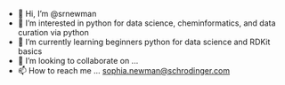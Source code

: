 - 👋 Hi, I’m @srnewman
- 👀 I’m interested in python for data science, cheminformatics, and data curation via python
- 🌱 I’m currently learning beginners python for data science and RDKit basics
- 💞️ I’m looking to collaborate on ...
- 📫 How to reach me ... sophia.newman@schrodinger.com

<!---
srnewman/srnewman is a ✨ special ✨ repository because its `README.md` (this file) appears on your GitHub profile.
You can click the Preview link to take a look at your changes.
--->
